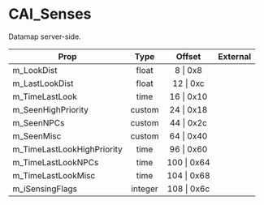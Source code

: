 # CAI_Senses

Datamap server-side.

|Prop|Type|Offset|External|
|---|:-:|:-:|--:|
|m_LookDist|float|8 \| 0x8||
|m_LastLookDist|float|12 \| 0xc||
|m_TimeLastLook|time|16 \| 0x10||
|m_SeenHighPriority|custom|24 \| 0x18||
|m_SeenNPCs|custom|44 \| 0x2c||
|m_SeenMisc|custom|64 \| 0x40||
|m_TimeLastLookHighPriority|time|96 \| 0x60||
|m_TimeLastLookNPCs|time|100 \| 0x64||
|m_TimeLastLookMisc|time|104 \| 0x68||
|m_iSensingFlags|integer|108 \| 0x6c||
